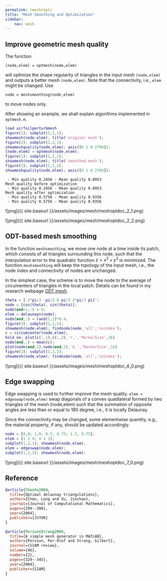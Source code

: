 ```yaml
---
permalink: /mesh/opt/
title: "Mesh Smoothing and Optimization"
sidebar:
    nav: mesh
---
```


## Improve geometric mesh quality

The function 

    [node,elem] = optmesh(node,elem)

will optimize the shape
regularity of triangles in the input mesh `(node,elem)` and outputs a
better mesh `(node,elem)`. Note that the connectivity, i.e., `elem` might be changed. Use 

    node = meshsmoothing(node,elem)
    
to move nodes only.

After showing an example, we shall explain algorithms implemented in `optmesh.m`.


```matlab
load airfoilperturbmesh
figure(1); subplot(1,2,1); 
showmesh(node,elem); title('original mesh');
figure(2); subplot(1,2,1); 
showmeshquality(node,elem); axis([0 1 0 2700]);
[node,elem] = optmesh(node,elem);
figure(1); subplot(1,2,2); 
showmesh(node,elem); title('smoothed mesh');
figure(2); subplot(1,2,2); 
showmeshquality(node,elem); axis([0 1 0 2700]);
```

     - Min quality 0.2456 - Mean quality 0.8953 
    Mesh quality before optimization 
     - Min quality 0.2456 - Mean quality 0.8953 
    Mesh quality after optimization 
     - Min quality 0.5756 - Mean quality 0.9356 
     - Min quality 0.5756 - Mean quality 0.9356 



![png]({{ site.baseurl }}/assets/images/mesh/meshoptdoc_2_1.png)
    


![png]({{ site.baseurl }}/assets/images/mesh/meshoptdoc_2_2.png)
    


## ODT-based mesh smoothing

In the function `meshsmoothing`, we move one node at a time inside its
patch, which consists of all triangles surrounding this node, such that
the interpolation error to the quadratic function $z=x^2+y^2$ is minimized. The function `meshsmoothing` will keep the topology of the input mesh, i.e., the node index and connectivity of nodes are unchanged.

In the simplest case, the scheme is to move the node to the average of
circumenters of triangles in the local patch. Details can be found in my research webpage [ODT mesh](http://math.uci.edu/~chenlong/mesh.html). 


```matlab
theta = [-2*pi/3 -pi/3 0 pi/3 2*pi/3 pi]';
node = [cos(theta), sin(theta)];
node(end+1,:) = 0;
elem = delaunayn(node);
node(end,:) = rand(1,2)*0.4;
figure(3); subplot(1,2,1);
showmesh(node,elem); findnode(node,'all','noindex');
c = circumcenter(node,elem);
hold on; plot(c(:,1),c(:,2),'r.','MarkerSize',16)
node(end,:) = mean(c);
plot(node(end,1),node(end,2),'b.','MarkerSize',16)
figure(3); subplot(1,2,2);
showmesh(node,elem); findnode(node,'all','noindex');
```


    
![png]({{ site.baseurl }}/assets/images/mesh/meshoptdoc_4_0.png)
    


## Edge swapping

Edge swapping is used to further improve the mesh quality. `elem = edgeswap(node,elem)` swap diagonals of a convex quadlateral formed by two triangles of the mesh (node,elem) such that the summation
of opposite angles are less than or equal to 180 degree, i.e., it is locally Delaunay.

Since the connectivity may be changed, some elementwise quantity, e.g.,
the material property, if any, should be updated accordingly.


```matlab
node = [0,0; 1,0; 0.5, 0.75; 1.5, 0.75];
elem = [1 2 4; 4 3 1];
subplot(1,2,1); showmesh(node,elem);
elem = edgeswap(node,elem);
subplot(1,2,2); showmesh(node,elem);
```


    
![png]({{ site.baseurl }}/assets/images/mesh/meshoptdoc_7_0.png)
    

## Reference

```bibtex
@article{ChenXu2004,
  title={Optimal delaunay triangulations},
  author={Chen, Long and Xu, Jinchao},
  journal={Journal of Computational Mathematics},
  pages={299--308},
  year={2004},
  publisher={JSTOR}
}

@article{PerssonStrang2004,
  title={A simple mesh generator in MATLAB},
  author={Persson, Per-Olof and Strang, Gilbert},
  journal={SIAM review},
  volume={46},
  number={2},
  pages={329--345},
  year={2004},
  publisher={SIAM}
}
```